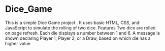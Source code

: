 # Dice_Game
This is a simple Dice Game project . It uses basic HTML, CSS, and JavaScript to simulate the rolling of two dice.  Features Two dice are rolled on page refresh.  Each die displays a number between 1 and 6.  A message is shown declaring Player 1, Player 2, or a Draw, based on which die has a higher value. 
